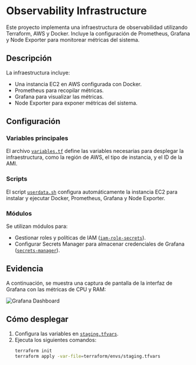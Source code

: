 # Observability Infrastructure

Este proyecto implementa una infraestructura de observabilidad utilizando Terraform, AWS y Docker. Incluye la configuración de Prometheus, Grafana y Node Exporter para monitorear métricas del sistema.

## Descripción

La infraestructura incluye:
- Una instancia EC2 en AWS configurada con Docker.
- Prometheus para recopilar métricas.
- Grafana para visualizar las métricas.
- Node Exporter para exponer métricas del sistema.

## Configuración

### Variables principales
El archivo [`variables.tf`](terraform/variables.tf) define las variables necesarias para desplegar la infraestructura, como la región de AWS, el tipo de instancia, y el ID de la AMI.

### Scripts
El script [`userdata.sh`](scripts/userdata.sh) configura automáticamente la instancia EC2 para instalar y ejecutar Docker, Prometheus, Grafana y Node Exporter.

### Módulos
Se utilizan módulos para:
- Gestionar roles y políticas de IAM ([`iam-role-secrets`](terraform/modules/iam-role-secrets)).
- Configurar Secrets Manager para almacenar credenciales de Grafana ([`secrets-manager`](terraform/modules/secrets-manager)).

## Evidencia

A continuación, se muestra una captura de pantalla de la interfaz de Grafana con las métricas de CPU y RAM:

![Grafana Dashboard](https://user-images.githubusercontent.com/your-image-path/grafana-dashboard.png)

## Cómo desplegar

1. Configura las variables en [`staging.tfvars`](terraform/envs/staging.tfvars).
2. Ejecuta los siguientes comandos:
   ```bash
   terraform init
   terraform apply -var-file=terraform/envs/staging.tfvars